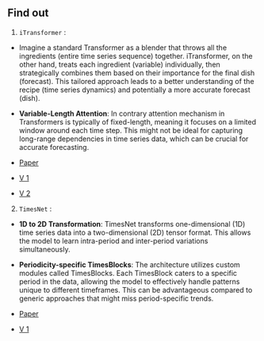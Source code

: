 ## Find out

1. <code>iTransformer</code> : 
- Imagine a standard Transformer as a blender that throws all the ingredients (entire time series sequence) together. 
iTransformer, on the other hand, treats each ingredient (variable) individually, then strategically combines them based on their importance for the final dish (forecast). 
This tailored approach leads to a better understanding of the recipe (time series dynamics) and potentially a more accurate forecast (dish).

- <b>Variable-Length Attention</b>: In contrary attention mechanism in Transformers is typically of fixed-length, meaning it focuses on a limited window around each time step. 
This might not be ideal for capturing long-range dependencies in time series data, which can be crucial for accurate forecasting. 

- [Paper](https://arxiv.org/abs/2310.06625)
- [V 1](https://www.youtube.com/watch?v=4ZuMCam6aj8)
- [V 2](https://www.youtube.com/watch?v=bCz4OMemCcA&t=177s)

2. <code>TimesNet</code> : 
- <b>1D to 2D Transformation</b>: TimesNet transforms one-dimensional (1D) time series data into a two-dimensional (2D) tensor format. 
This allows the model to learn intra-period and inter-period variations simultaneously. 

- <b>Periodicity-specific TimesBlocks</b>: The architecture utilizes custom modules called TimesBlocks. 
Each TimesBlock caters to a specific period in the data, allowing the model to effectively handle patterns unique to different timeframes.
This can be advantageous compared to generic approaches that might miss period-specific trends.

- [Paper](https://openreview.net/pdf?id=ju_Uqw384Oq)
- [V 1](https://www.youtube.com/watch?v=tH3Vig7YYwg&t=110s)
